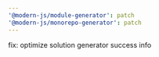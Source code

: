 ```yaml
---
'@modern-js/module-generator': patch
'@modern-js/monorepo-generator': patch
---
```


fix: optimize solution generator success info
